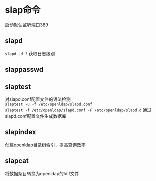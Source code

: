 # slap命令

启动默认监听端口389

slapd
------
`slapd -d ?` 获取日志级别<br>

slappasswd
----------

slaptest
--------
对slapd.conf配置文件的语法检测<br>
`slaptest -u -f /etc/openldap/slapd.conf`<br>
`slaptest -f /etc/openldap/slapd.conf -F /etc/openldap/slapd.d` 通过slapd.conf配置文件生成数据库<br>

slapindex
----------
创建openldap目录树索引，提高查询效率

slapcat
--------
将数据条目转换为openldap的ldif文件
